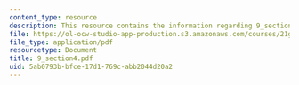 ```yaml
---
content_type: resource
description: This resource contains the information regarding 9_section4.
file: https://ol-ocw-studio-app-production.s3.amazonaws.com/courses/21g-103-chinese-iii-regular-fall-2005/5ab0793bbfce17d1769cabb2044d20a2_MIT21G_103F05_9_4.pdf
file_type: application/pdf
resourcetype: Document
title: 9_section4.pdf
uid: 5ab0793b-bfce-17d1-769c-abb2044d20a2
---
```

